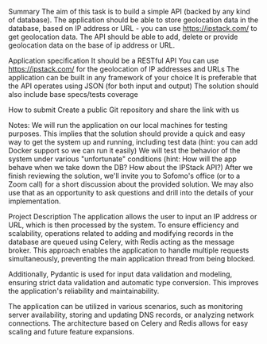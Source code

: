 Summary
The aim of this task is to build a simple API (backed by any kind of database). The application should be able to store geolocation data in the database, based on IP address or URL - you can use https://ipstack.com/ to get geolocation data. The API should be able to add, delete or provide geolocation data on the base of ip address or URL. 

Application specification
It should be a RESTful API
You can use https://ipstack.com/ for the geolocation of IP addresses and URLs
The application can be built in any framework of your choice
It is preferable that the API operates using JSON (for both input and output)
The solution should also include base specs/tests coverage

How to submit
Create a public Git repository and share the link with us

Notes:
We will run the application on our local machines for testing purposes. This implies that the solution should provide a quick and easy way to get the system up and running, including test data (hint: you can add Docker support so we can run it easily)
We will test the behavior of the system under various "unfortunate" conditions (hint: How will the app behave when we take down the DB? How about the IPStack API?)
After we finish reviewing the solution, we'll invite you to Sofomo's office (or to a Zoom call) for a short discussion about the provided solution. We may also use that as an opportunity to ask questions and drill into the details of your implementation.



Project Description
The application allows the user to input an IP address or URL, which is then processed by the system. To ensure efficiency and scalability, operations related to adding and modifying records in the database are queued using Celery, with Redis acting as the message broker. This approach enables the application to handle multiple requests simultaneously, preventing the main application thread from being blocked.

Additionally, Pydantic is used for input data validation and modeling, ensuring strict data validation and automatic type conversion. This improves the application's reliability and maintainability.

The application can be utilized in various scenarios, such as monitoring server availability, storing and updating DNS records, or analyzing network connections. The architecture based on Celery and Redis allows for easy scaling and future feature expansions.


